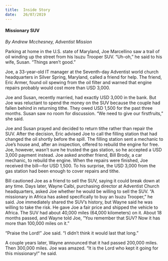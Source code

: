 ```yaml
---
title:  Inside Story
date:   26/07/2019
---
```


#### Missionary SUV
 
_By Andrew Mcchesney, Adventist Mission_

Parking at home in the U.S. state of Maryland, Joe Marcellino saw a trail of oil winding up the street from his Isuzu Trooper SUV. “Uh-oh,” he said to his wife, Susan. “Things aren’t good.”

Joe, a 33-year-old IT manager at the Seventh-day Adventist world church headquarters in Silver Spring, Maryland, called a friend for help. The friend, Eric Armer, found oil spewing from the oil filter and warned that engine repairs probably would cost more than USD 3,000.

Joe and Susan, recently married, had exactly USD 3,000 in the bank. But Joe was reluctant to spend the money on the SUV because the couple had fallen behind in returning tithe. They owed USD 1,500 for the past three months. Susan saw no room for discussion. “We need to give our firstfruits,” she said.

Joe and Susan prayed and decided to return tithe rather than repair the SUV. After the decision, Eric advised Joe to call the filling station that had changed the oil shortly before the spill. The filling station sent a mechanic  to Joe’s house and, after an inspection, offered to rebuild the engine for free. Joe, however, wasn’t sure he trusted the gas station, so he accepted a USD 3,000 payment instead. Joe asked another friend, Bill Brody, a car mechanic, to rebuild the engine. When the repairs were finished, Joe received the bill—for USD 1,500. To his surprise, the USD 3,000 from the gas station had been enough to cover repairs and tithe.

Bill cautioned Joe as a friend to sell the SUV, saying it could break down at any time. Days later, Wayne Calbi, purchasing director at Adventist Church headquarters, asked Joe whether he would be willing to sell the SUV. “A missionary in Africa has asked specifically to buy an Isuzu Trooper,” he said. Joe immediately shared the SUV’s history, but Wayne said he was willing  to take the risk. He gave Joe a fair price and shipped the vehicle to Africa. The SUV had about 40,000 miles (64,000 kilometers) on it. About 18 months passed, and Wayne told Joe, “You remember that SUV? Now it has more than 100,000 miles on it.”

“Praise the Lord!” Joe said. “I didn’t think it would last that long.”

A couple years later, Wayne announced that it had passed 200,000 miles. Then 300,000 miles. Joe was amazed. “It is the Lord who kept it going for this missionary!” he said.